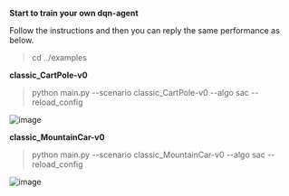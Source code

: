**Start to train your own dqn-agent**

Follow the instructions and then you can reply the same performance as below.

>cd ../examples

**classic_CartPole-v0**

>python main.py --scenario classic_CartPole-v0 --algo sac --reload_config

![image](https://github.com/jidiai/ai_lib/raw/master/examples/assets/sac_cartpole.png)

**classic_MountainCar-v0**

>python main.py --scenario classic_MountainCar-v0 --algo sac --reload_config

![image](https://github.com/jidiai/ai_lib/raw/master/examples/assets/sac_mountaincar.png)